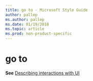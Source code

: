 ```yaml
---
title: go to - Microsoft Style Guide
author: pallep
ms.author: pallep
ms.date: 01/19/2018
ms.topic: article
ms.prod: non-product-specific
---
```


# go to

**See** [Describing interactions with UI](/style-guide/procedures-instructions/describing-interactions-with-ui)
